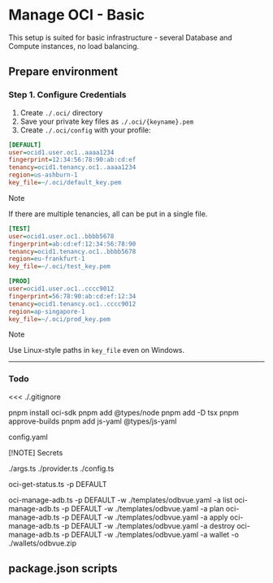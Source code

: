 # Manage OCI - Basic

This setup is suited for basic infrastructure - several Database and Compute instances, no load balancing.

## Prepare environment

### Step 1. Configure Credentials

1. Create `./.oci/` directory
2. Save your private key files as `./.oci/{keyname}.pem`
3. Create `./.oci/config` with your profile:

```ini
[DEFAULT]
user=ocid1.user.oc1..aaaa1234
fingerprint=12:34:56:78:90:ab:cd:ef
tenancy=ocid1.tenancy.oc1..aaaa1234
region=us-ashburn-1
key_file=~/.oci/default_key.pem
```

> [!NOTE]
> If there are multiple tenancies, all can be put in a single file.

```ini
[TEST]
user=ocid1.user.oc1..bbbb5678
fingerprint=ab:cd:ef:12:34:56:78:90
tenancy=ocid1.tenancy.oc1..bbbb5678
region=eu-frankfurt-1
key_file=~/.oci/test_key.pem

[PROD]
user=ocid1.user.oc1..cccc9012
fingerprint=56:78:90:ab:cd:ef:12:34
tenancy=ocid1.tenancy.oc1..cccc9012
region=ap-singapore-1
key_file=~/.oci/prod_key.pem
```

> [!NOTE] 
> Use Linux-style paths in `key_file` even on Windows.

---

### Todo

<<< ./.gitignore

pnpm install oci-sdk
pnpm add @types/node
pnpm add -D tsx
pnpm approve-builds
pnpm add js-yaml @types/js-yaml

config.yaml

[!NOTE] Secrets

./args.ts
./provider.ts
./config.ts

oci-get-status.ts -p DEFAULT

oci-manage-adb.ts -p DEFAULT -w ./templates/odbvue.yaml -a list
oci-manage-adb.ts -p DEFAULT -w ./templates/odbvue.yaml -a plan
oci-manage-adb.ts -p DEFAULT -w ./templates/odbvue.yaml -a apply
oci-manage-adb.ts -p DEFAULT -w ./templates/odbvue.yaml -a destroy
oci-manage-adb.ts -p DEFAULT -w ./templates/odbvue.yaml -a wallet -o ./wallets/odbvue.zip

package.json scripts 
---

